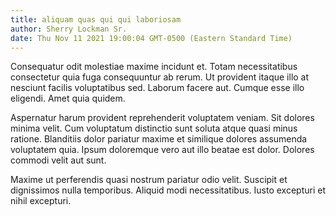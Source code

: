 ```yaml
---
title: aliquam quas qui qui laboriosam
author: Sherry Lockman Sr.
date: Thu Nov 11 2021 19:00:04 GMT-0500 (Eastern Standard Time)
---
```

Consequatur odit molestiae maxime incidunt et. Totam necessitatibus consectetur quia fuga consequuntur ab rerum. Ut provident itaque illo at nesciunt facilis voluptatibus sed. Laborum facere aut. Cumque esse illo eligendi. Amet quia quidem.

 Aspernatur harum provident reprehenderit voluptatem veniam. Sit dolores minima velit. Cum voluptatum distinctio sunt soluta atque quasi minus ratione. Blanditiis dolor pariatur maxime et similique dolores assumenda voluptatem quia. Ipsum doloremque vero aut illo beatae est dolor. Dolores commodi velit aut sunt.

 Maxime ut perferendis quasi nostrum pariatur odio velit. Suscipit et dignissimos nulla temporibus. Aliquid modi necessitatibus. Iusto excepturi et nihil excepturi.